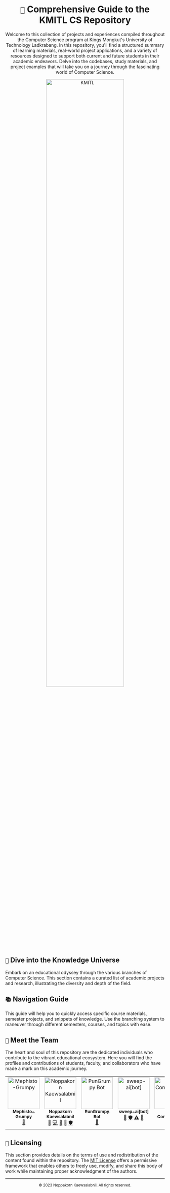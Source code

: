 <div align="center">
  <h1><code>🏫</code> Comprehensive Guide to the KMITL CS Repository</h1>
  <p>Welcome to this collection of projects and experiences compiled throughout the Computer Science program at Kings Mongkut's University of Technology Ladkrabang. In this repository, you'll find a structured summary of learning materials, real-world project applications, and a variety of resources designed to support both current and future students in their academic endeavors. Delve into the codebases, study materials, and project examples that will take you on a journey through the fascinating world of Computer Science.</p>
</div>

<div align="center">
  <img src="https://estamps.kmitl.ac.th/kmitl-logo.png" alt="KMITL" width="70%">
</div>

## `🚀` Dive into the Knowledge Universe

Embark on an educational odyssey through the various branches of Computer Science. This section contains a curated list of academic projects and research, illustrating the diversity and depth of the field.

## `📚` Navigation Guide

This guide will help you to quickly access specific course materials, semester projects, and snippets of knowledge. Use the branching system to maneuver through different semesters, courses, and topics with ease.

## `🦧` Meet the Team

The heart and soul of this repository are the dedicated individuals who contribute to the vibrant educational ecosystem. Here you will find the profiles and contributions of students, faculty, and collaborators who have made a mark on this academic journey.

<!-- ALL-CONTRIBUTORS-LIST:START - Do not remove or modify this section -->
<!-- prettier-ignore-start -->
<!-- markdownlint-disable -->
<table>
  <tbody>
    <tr>
      <td align="center" valign="top" width="14.28%"><a href="https://github.com/Mephisto-Grumpy"><img src="https://avatars.githubusercontent.com/u/99166827?v=4?s=100" width="100px;" alt="Mephisto-Grumpy"/><br /><sub><b>Mephisto-Grumpy</b></sub></a><br /><a href="#maintenance-Mephisto-Grumpy" title="Maintenance">🚧</a></td>
      <td align="center" valign="top" width="14.28%"><a href="https://pungrumpy.com"><img src="https://avatars.githubusercontent.com/u/108584943?v=4?s=100" width="100px;" alt="Noppakorn Kaewsalabnil"/><br /><sub><b>Noppakorn Kaewsalabnil</b></sub></a><br /><a href="#maintenance-PunGrumpy" title="Maintenance">🚧</a> <a href="https://github.com/Grumpy-Mephisto/KMITL/commits?author=PunGrumpy" title="Code">💻</a> <a href="https://github.com/Grumpy-Mephisto/KMITL/commits?author=PunGrumpy" title="Documentation">📖</a> <a href="#design-PunGrumpy" title="Design">🎨</a> <a href="#security-PunGrumpy" title="Security">🛡️</a></td>
      <td align="center" valign="top" width="14.28%"><a href="https://github.com/pungrumpy-bot"><img src="https://avatars.githubusercontent.com/u/151485456?v=4?s=100" width="100px;" alt="PunGrumpy Bot"/><br /><sub><b>PunGrumpy Bot</b></sub></a><br /><a href="https://github.com/Grumpy-Mephisto/KMITL/commits?author=pungrumpy-bot" title="Documentation">📖</a></td>
      <td align="center" valign="top" width="14.28%"><a href="https://github.com/apps/sweep-ai"><img src="https://avatars.githubusercontent.com/ml/15116?s=82&v=4?s=100" width="100px;" alt="sweep-ai[bot]"/><br /><sub><b>sweep-ai[bot]</b></sub></a><br /><a href="#ideas-sweep-ai[bot]" title="Ideas, Planning, & Feedback">🤔</a> <a href="#security-sweep-ai[bot]" title="Security">🛡️</a> <a href="https://github.com/Grumpy-Mephisto/KMITL/commits?author=sweep-ai[bot]" title="Tests">⚠️</a> <a href="https://github.com/Grumpy-Mephisto/KMITL/issues?q=author%3Asweep-ai[bot]" title="Bug reports">🐛</a></td>
      <td align="center" valign="top" width="14.28%"><a href="https://allcontributors.org"><img src="https://avatars.githubusercontent.com/u/46410174?v=4?s=100" width="100px;" alt="All Contributors"/><br /><sub><b>All Contributors</b></sub></a><br /><a href="https://github.com/Grumpy-Mephisto/KMITL/commits?author=all-contributors" title="Documentation">📖</a></td>
    </tr>
  </tbody>
</table>

<!-- markdownlint-restore -->
<!-- prettier-ignore-end -->

<!-- ALL-CONTRIBUTORS-LIST:END -->

## `📝` Licensing

This section provides details on the terms of use and redistribution of the content found within the repository. The [MIT License](LICENSE) offers a permissive framework that enables others to freely use, modify, and share this body of work while maintaining proper acknowledgment of the authors.

---

<div align="center">
  <sub> © 2023 Noppakorn Kaewsalabnil. All rights reserved. </sub>
</div>
